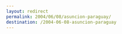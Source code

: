 ```yaml
---
layout: redirect
permalink: 2004/06/08/asuncion-paraguay/
destination: /2004-06-08-asuncion-paraguay
---
```

